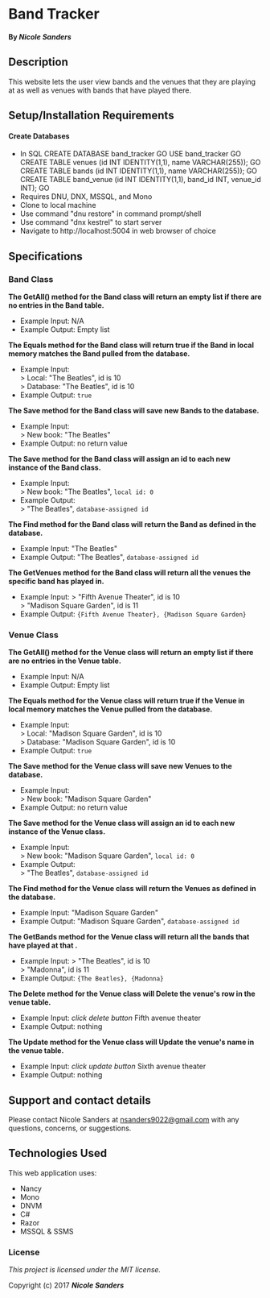# Band Tracker

#### By _**Nicole Sanders**_

## Description
This website lets the user view bands and the venues that they are playing at as well as venues with bands that have played there.

## Setup/Installation Requirements

#### Create Databases
* In SQL
CREATE DATABASE band_tracker
GO
USE band_tracker
GO
CREATE TABLE venues (id INT IDENTITY(1,1), name VARCHAR(255));
GO
CREATE TABLE bands (id INT IDENTITY(1,1), name VARCHAR(255));
GO
CREATE TABLE band_venue (id INT IDENTITY(1,1), band_id INT, venue_id INT);
GO
* Requires DNU, DNX, MSSQL, and Mono
* Clone to local machine
* Use command "dnu restore" in command prompt/shell
* Use command "dnx kestrel" to start server
* Navigate to http://localhost:5004 in web browser of choice

## Specifications

### Band Class
**The GetAll() method for the Band class will return an empty list if there are no entries in the Band table.**
* Example Input: N/A
* Example Output: Empty list

**The Equals method for the Band class will return true if the Band in local memory matches the Band pulled from the database.**
* Example Input:  
        > Local: "The Beatles", id is 10  
        > Database: "The Beatles", id is 10  
* Example Output: `true`

**The Save method for the Band class will save new Bands to the database.**
* Example Input:  
\> New book: "The Beatles"
* Example Output: no return value

**The Save method for the Band class will assign an id to each new instance of the Band class.**
* Example Input:  
\> New book: "The Beatles", `local id: 0`  
* Example Output:  
\> "The Beatles", `database-assigned id`  

**The Find method for the Band class will return the Band as defined in the database.**
* Example Input: "The Beatles"
* Example Output: "The Beatles", `database-assigned id`

**The GetVenues method for the Band class will return all the venues the specific band has played in.**
* Example Input:
        > "Fifth Avenue Theater", id is 10  
        > "Madison Square Garden", id is 11  
* Example Output: `{Fifth Avenue Theater}, {Madison Square Garden}`


### Venue Class
**The GetAll() method for the Venue class will return an empty list if there are no entries in the Venue table.**
* Example Input: N/A
* Example Output: Empty list

**The Equals method for the Venue class will return true if the Venue in local memory matches the Venue pulled from the database.**
* Example Input:  
        > Local: "Madison Square Garden", id is 10  
        > Database: "Madison Square Garden", id is 10  
* Example Output: `true`

**The Save method for the Venue class will save new Venues to the database.**
* Example Input:  
\> New book: "Madison Square Garden"
* Example Output: no return value

**The Save method for the Venue class will assign an id to each new instance of the Venue class.**
* Example Input:  
\> New book: "Madison Square Garden", `local id: 0`  
* Example Output:  
\> "The Beatles", `database-assigned id`  

**The Find method for the Venue class will return the Venues as defined in the database.**
* Example Input: "Madison Square Garden"
* Example Output: "Madison Square Garden", `database-assigned id`


**The GetBands method for the Venue class will return all the bands that have played at that .**
* Example Input:
        > "The Beatles", id is 10  
        > "Madonna", id is 11  
* Example Output: `{The Beatles}, {Madonna}`

**The Delete method for the Venue class will Delete the venue's row in the venue table.**
* Example Input: *click delete button* Fifth avenue theater
* Example Output: nothing

**The Update method for the Venue class will Update the venue's name in the venue table.**
* Example Input: *click update button* Sixth avenue theater
* Example Output: nothing


## Support and contact details

Please contact Nicole Sanders at nsanders9022@gmail.com with any questions, concerns, or suggestions.

## Technologies Used

This web application uses:
* Nancy
* Mono
* DNVM
* C#
* Razor
* MSSQL & SSMS

### License

*This project is licensed under the MIT license.*

Copyright (c) 2017 **_Nicole Sanders_**
